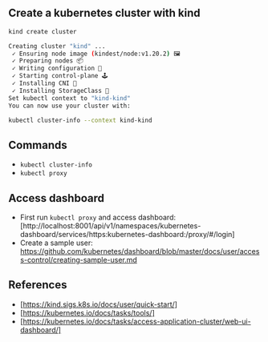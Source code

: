 ## Create a kubernetes cluster with kind 

```bash
kind create cluster
```

```bash
Creating cluster "kind" ...
 ✓ Ensuring node image (kindest/node:v1.20.2) 🖼
 ✓ Preparing nodes 📦
 ✓ Writing configuration 📜
 ✓ Starting control-plane 🕹️
 ✓ Installing CNI 🔌
 ✓ Installing StorageClass 💾
Set kubectl context to "kind-kind"
You can now use your cluster with:

kubectl cluster-info --context kind-kind
```

## Commands 

- `kubectl cluster-info`
- `kubectl proxy`

## Access dashboard 
* First run `kubectl proxy` and access dashboard:
[http://localhost:8001/api/v1/namespaces/kubernetes-dashboard/services/https:kubernetes-dashboard:/proxy/#/login]
* Create a sample user:
 https://github.com/kubernetes/dashboard/blob/master/docs/user/access-control/creating-sample-user.md




## References
- [https://kind.sigs.k8s.io/docs/user/quick-start/]
- [https://kubernetes.io/docs/tasks/tools/]
- [https://kubernetes.io/docs/tasks/access-application-cluster/web-ui-dashboard/]